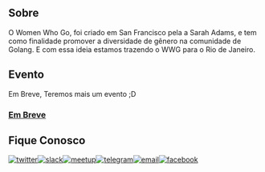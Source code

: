 ## Sobre

  O Women Who Go, foi criado em San Francisco pela a Sarah Adams, e tem como finalidade promover a diversidade de gênero na comunidade de Golang. E com essa ideia estamos trazendo o WWG para o Rio de Janeiro.
  
## Evento

Em Breve, Teremos mais um evento ;D

### [Em Breve](#)


## Fique Conosco

[![twitter](http://icon-icons.com/icons2/478/PNG/72/Twitter_46983.png)](https://twitter.com/WWGoRj)[![slack](http://icon-icons.com/icons2/478/PNG/72/slack_47017.png)](https://gophers.slack.com/messages/womenwhogo)[![meetup](http://icon-icons.com/icons2/1121/PNG/72/1486147209-social-media-circled-network08_79495.png)](https://www.meetup.com/pt-BR/wwg-rio)[![telegram](http://icon-icons.com/icons2/923/PNG/72/telegram_icon-icons.com_72055.png)](https://telegram.me/joinchat/BCOBsj6vVeV62WJXeajheA)[![email](http://icon-icons.com/icons2/272/PNG/72/Email_30017.png)](mailto:riodejaneiro@womenwhogo.org)[![facebook](http://icon-icons.com/icons2/478/PNG/72/facebook_47004.png)](https://www.facebook.com/wwgorj/)

